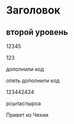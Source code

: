 # Заголовок

## второй уровень

12345

123

дополнили код

опять дополнили код

123442434

рсыпаспыроа

Привет из Чехии
